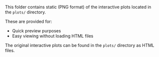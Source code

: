 
This folder contains static (PNG format) of the interactive plots located in the `plots/` directory.

These are provided for:
- Quick preview purposes
- Easy viewing without loading HTML files

The original interactive plots can be found in the `plots/` directory as HTML files.